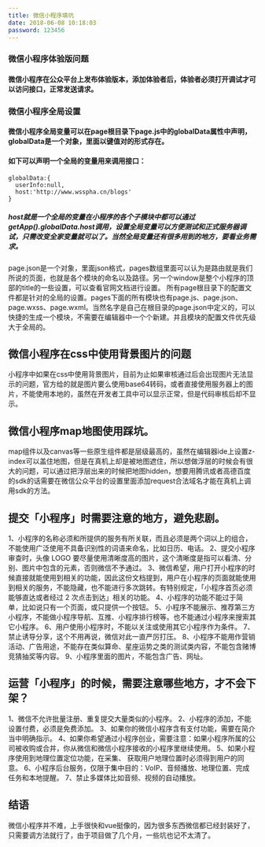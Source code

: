 ```yaml
---
title: 微信小程序填坑
date: 2018-06-08 10:18:03
password: 123456
---
```

### 微信小程序体验版问题
#### 微信小程序在公众平台上发布体验版本，添加体验者后，体验者必须打开调试才可以访问接口，正常发送请求。
### 微信小程序全局设置
<!--more-->
#### 微信小程序全局变量可以在page根目录下page.js中的globalData属性中声明，globalData是一个对象，里面以键值对的形式存在。
#### 如下可以声明一个全局的变量用来调用接口：
```
globalData:{
  userInfo:null,
  host:'http://www.wsspha.cn/blogs'
}
```
##### host就是一个全局的变量在小程序的各个子模块中都可以通过getApp().globalData.host调用，设置全局变量可以方便测试和正式服务器调试，只需改变全家变量就可以了。当然全局变量还有很多用到的地方，要看业务需求。
page.json是一个对象，里面json格式，pages数组里面可以认为是路由就是我们所说的页面，也就是各个模块的命名以及路径。另一个window是整个小程序的顶部的title的一些设置，可以查看官网文档进行设置。
所有page根目录下的配置文件都是针对的全局的设置。pages下面的所有模块也有page.js、page.json、page.wxss、page.wxml。当然名字是自己在根目录的page.json中定义的，可以快捷的生成一个模块，不需要在编辑器中一个个新建。并且模块的配置文件优先级大于全局的。
## 微信小程序在css中使用背景图片的问题
小程序中如果在css中使用背景图片，目前为止如果审核通过后会出现图片无法显示的问题，官方给的就是图片要么使用base64转码，或者直接使用服务器上的图片，不能使用本地的，虽然在开发者工具中可以显示正常，但是代码审核后却不显示。
## 微信小程序map地图使用踩坑。
map组件以及canvas等一些原生组件都是层级最高的，虽然在编辑器ide上设置z-index可以盖住地图，但是在真机上却是被地图遮住，所以想做浮层的时候会有很大的问题，可以通过把浮层出来的时候把地图hidden，想要用腾讯或者高德百度的sdk的话需要在微信公众平台的设置里面添加request合法域名才能在真机上调用sdk的方法。
## 提交「小程序」时需要注意的地方，避免悲剧。
1、小程序的名称必须和所提供的服务有所关联，而且必须是两个词以上的组合，不能使用广泛使用不具备识别性的词语来命名，比如日历、电话。
2、提交小程序审查时，头像 LOGO 要尽量使用清晰度高的图片，这个清晰度是指可以看清、分别、图片中包含的元素，否则微信不予通过。
3、微信希望，用户打开小程序的时候直接就能使用到相关的功能，因此这份文档提到，用户在小程序的页面就能使用到相关的服务，不能隐藏，也不能进行多次跳转。有特别规定，「小程序首页必须能够直达或者经过 2 次点击到达」相关的功能。
4、小程序的功能不能过于简单，比如说只有一个页面，或只提供一个按钮。
5、小程序不能展示、推荐第三方小程序，不能做小程序导航、互推、小程序排行榜等。也不能通过小程序来搜索其它小程序。
6、用户使用小程序时，不能以关注或使用其它小程序作为条件。
7、禁止诱导分享，这个不用再说，微信对此一直严厉打压。
8、小程序不能用作营销活动、广告用途，不能存在类似算命、星座运势之类的测试类内容，不能包含赌博竞猜抽奖等内容。
9、小程序里面的图片，不能包含广告、网址。
## 运营「小程序」的时候，需要注意哪些地方，才不会下架？
1、微信不允许批量注册、重复提交大量类似的小程序。
2、小程序的添加，不能设置付费，必须是免费添加。
3、如果你的微信小程序含有支付功能，需要在简介当中明确指示。
4、如果你希望通过小程序创业，需要注意：如果小程序所属的公司被收购或合并，你从微信和微信小程序接收的小程序里继续使用。
5、如果小程序使用到地理位置定位功能，在采集、 获取用户地理位置时必须得到用户的同意。
6、小程序后台服务，仅限于集中目的：VoIP、音频播放、地理位置、完成任务和本地提醒。
7、禁止多媒体比如音频、视频的自动播放。
## 结语
微信小程序并不难，上手很快和vue挺像的，因为很多东西微信都已经封装好了，只需要调方法就行了，由于项目做了几个月，一些坑也记不太清了。
